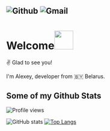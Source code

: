 ## ![Github](https://img.shields.io/twitter/url?label=AlekseyShashkov&logo=Github&style=plastic&url=https%3A%2F%2Fgithub.com%2FAlekseyShashkov) ![Gmail](https://img.shields.io/twitter/url?label=rover8096%40gmail.com&logo=Gmail&style=plastic&url=https%3A%2F%2Fg.zeos.in%2F%3Fq%3DGmail%26m%3D1) 
# Welcome<img src="https://camo.githubusercontent.com/fb070d9f71a64edbafed08519130d75e7e0a0a69665d50d94ad095157f702e59/68747470733a2f2f6d656469612e67697068792e636f6d2f6d656469612f6d47634e6a736657416a593541455a4e77362f67697068792e676966" width="50">
:v: Glad to see you!

I'm Alexey, developer from :belarus: Belarus.
## Some of my Github Stats
![Profile views](https://gpvc.arturio.dev/AlekseyShashkov) 

![GitHub stats](https://github-readme-stats.vercel.app/api?username=AlekseyShashkov&show_icons=true) [![Top Langs](https://github-readme-stats.vercel.app/api/top-langs/?username=AlekseyShashkov)](https://github.com/anuraghazra/github-readme-stats)
<!--
**AlekseyShashkov/AlekseyShashkov** is a ✨ _special_ ✨ repository because its `README.md` (this file) appears on your GitHub profile.

Here are some ideas to get you started:

- 🔭 I’m currently working on ...
- 🌱 I’m currently learning ...
- 👯 I’m looking to collaborate on ...
- 🤔 I’m looking for help with ...
- 💬 Ask me about ...
- 📫 How to reach me: ...
- 😄 Pronouns: ...
- ⚡ Fun fact: ...
-->
